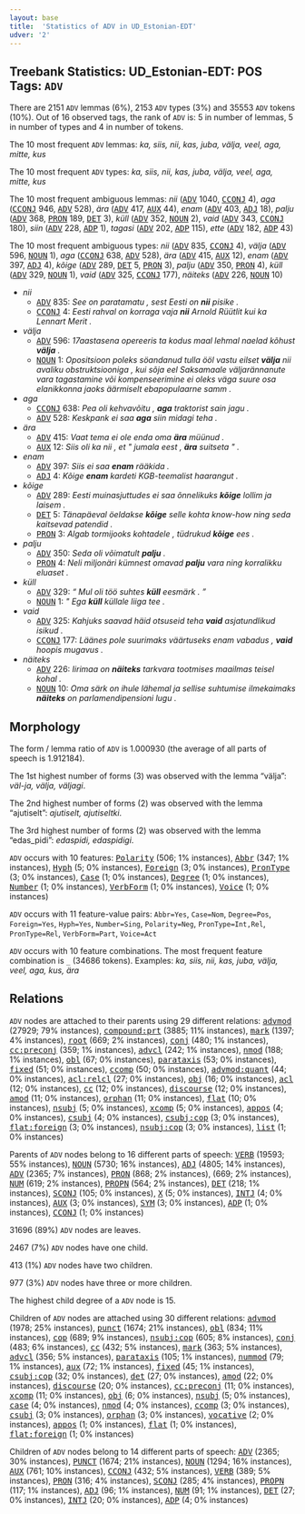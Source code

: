 ```yaml
---
layout: base
title:  'Statistics of ADV in UD_Estonian-EDT'
udver: '2'
---
```


## Treebank Statistics: UD_Estonian-EDT: POS Tags: `ADV`

There are 2151 `ADV` lemmas (6%), 2153 `ADV` types (3%) and 35553 `ADV` tokens (10%).
Out of 16 observed tags, the rank of `ADV` is: 5 in number of lemmas, 5 in number of types and 4 in number of tokens.

The 10 most frequent `ADV` lemmas: <em>ka, siis, nii, kas, juba, välja, veel, aga, mitte, kus</em>

The 10 most frequent `ADV` types:  <em>ka, siis, nii, kas, juba, välja, veel, aga, mitte, kus</em>

The 10 most frequent ambiguous lemmas: <em>nii</em> (<tt><a href="et_edt-pos-ADV.html">ADV</a></tt> 1040, <tt><a href="et_edt-pos-CCONJ.html">CCONJ</a></tt> 4), <em>aga</em> (<tt><a href="et_edt-pos-CCONJ.html">CCONJ</a></tt> 946, <tt><a href="et_edt-pos-ADV.html">ADV</a></tt> 528), <em>ära</em> (<tt><a href="et_edt-pos-ADV.html">ADV</a></tt> 417, <tt><a href="et_edt-pos-AUX.html">AUX</a></tt> 44), <em>enam</em> (<tt><a href="et_edt-pos-ADV.html">ADV</a></tt> 403, <tt><a href="et_edt-pos-ADJ.html">ADJ</a></tt> 18), <em>palju</em> (<tt><a href="et_edt-pos-ADV.html">ADV</a></tt> 368, <tt><a href="et_edt-pos-PRON.html">PRON</a></tt> 189, <tt><a href="et_edt-pos-DET.html">DET</a></tt> 3), <em>küll</em> (<tt><a href="et_edt-pos-ADV.html">ADV</a></tt> 352, <tt><a href="et_edt-pos-NOUN.html">NOUN</a></tt> 2), <em>vaid</em> (<tt><a href="et_edt-pos-ADV.html">ADV</a></tt> 343, <tt><a href="et_edt-pos-CCONJ.html">CCONJ</a></tt> 180), <em>siin</em> (<tt><a href="et_edt-pos-ADV.html">ADV</a></tt> 228, <tt><a href="et_edt-pos-ADP.html">ADP</a></tt> 1), <em>tagasi</em> (<tt><a href="et_edt-pos-ADV.html">ADV</a></tt> 202, <tt><a href="et_edt-pos-ADP.html">ADP</a></tt> 115), <em>ette</em> (<tt><a href="et_edt-pos-ADV.html">ADV</a></tt> 182, <tt><a href="et_edt-pos-ADP.html">ADP</a></tt> 43)

The 10 most frequent ambiguous types:  <em>nii</em> (<tt><a href="et_edt-pos-ADV.html">ADV</a></tt> 835, <tt><a href="et_edt-pos-CCONJ.html">CCONJ</a></tt> 4), <em>välja</em> (<tt><a href="et_edt-pos-ADV.html">ADV</a></tt> 596, <tt><a href="et_edt-pos-NOUN.html">NOUN</a></tt> 1), <em>aga</em> (<tt><a href="et_edt-pos-CCONJ.html">CCONJ</a></tt> 638, <tt><a href="et_edt-pos-ADV.html">ADV</a></tt> 528), <em>ära</em> (<tt><a href="et_edt-pos-ADV.html">ADV</a></tt> 415, <tt><a href="et_edt-pos-AUX.html">AUX</a></tt> 12), <em>enam</em> (<tt><a href="et_edt-pos-ADV.html">ADV</a></tt> 397, <tt><a href="et_edt-pos-ADJ.html">ADJ</a></tt> 4), <em>kõige</em> (<tt><a href="et_edt-pos-ADV.html">ADV</a></tt> 289, <tt><a href="et_edt-pos-DET.html">DET</a></tt> 5, <tt><a href="et_edt-pos-PRON.html">PRON</a></tt> 3), <em>palju</em> (<tt><a href="et_edt-pos-ADV.html">ADV</a></tt> 350, <tt><a href="et_edt-pos-PRON.html">PRON</a></tt> 4), <em>küll</em> (<tt><a href="et_edt-pos-ADV.html">ADV</a></tt> 329, <tt><a href="et_edt-pos-NOUN.html">NOUN</a></tt> 1), <em>vaid</em> (<tt><a href="et_edt-pos-ADV.html">ADV</a></tt> 325, <tt><a href="et_edt-pos-CCONJ.html">CCONJ</a></tt> 177), <em>näiteks</em> (<tt><a href="et_edt-pos-ADV.html">ADV</a></tt> 226, <tt><a href="et_edt-pos-NOUN.html">NOUN</a></tt> 10)


* <em>nii</em>
  * <tt><a href="et_edt-pos-ADV.html">ADV</a></tt> 835: <em>See on paratamatu , sest Eesti on <b>nii</b> pisike .</em>
  * <tt><a href="et_edt-pos-CCONJ.html">CCONJ</a></tt> 4: <em>Eesti rahval on korraga vaja <b>nii</b> Arnold Rüütlit kui ka Lennart Merit .</em>
* <em>välja</em>
  * <tt><a href="et_edt-pos-ADV.html">ADV</a></tt> 596: <em>17aastasena opereeris ta kodus maal lehmal naelad kõhust <b>välja</b> .</em>
  * <tt><a href="et_edt-pos-NOUN.html">NOUN</a></tt> 1: <em>Opositsioon poleks söandanud tulla ööl vastu eilset <b>välja</b> nii avaliku obstruktsiooniga , kui sõja eel Saksamaale väljarännanute vara tagastamine või kompenseerimine ei oleks väga suure osa elanikkonna jaoks äärmiselt ebapopulaarne samm .</em>
* <em>aga</em>
  * <tt><a href="et_edt-pos-CCONJ.html">CCONJ</a></tt> 638: <em>Pea oli kehvavõitu , <b>aga</b> traktorist sain jagu .</em>
  * <tt><a href="et_edt-pos-ADV.html">ADV</a></tt> 528: <em>Keskpank ei saa <b>aga</b> siin midagi teha .</em>
* <em>ära</em>
  * <tt><a href="et_edt-pos-ADV.html">ADV</a></tt> 415: <em>Vaat tema ei ole enda oma <b>ära</b> müünud .</em>
  * <tt><a href="et_edt-pos-AUX.html">AUX</a></tt> 12: <em>Siis oli ka nii , et " jumala eest , <b>ära</b> suitseta " .</em>
* <em>enam</em>
  * <tt><a href="et_edt-pos-ADV.html">ADV</a></tt> 397: <em>Siis ei saa <b>enam</b> rääkida .</em>
  * <tt><a href="et_edt-pos-ADJ.html">ADJ</a></tt> 4: <em>Kõige <b>enam</b> kardeti KGB-teemalist haarangut .</em>
* <em>kõige</em>
  * <tt><a href="et_edt-pos-ADV.html">ADV</a></tt> 289: <em>Eesti muinasjuttudes ei saa õnnelikuks <b>kõige</b> lollim ja laisem .</em>
  * <tt><a href="et_edt-pos-DET.html">DET</a></tt> 5: <em>Tänapäeval öeldakse <b>kõige</b> selle kohta know-how ning seda kaitsevad patendid .</em>
  * <tt><a href="et_edt-pos-PRON.html">PRON</a></tt> 3: <em>Algab tormijooks kohtadele , tüdrukud <b>kõige</b> ees .</em>
* <em>palju</em>
  * <tt><a href="et_edt-pos-ADV.html">ADV</a></tt> 350: <em>Seda oli võimatult <b>palju</b> .</em>
  * <tt><a href="et_edt-pos-PRON.html">PRON</a></tt> 4: <em>Neli miljonäri kümnest omavad <b>palju</b> vara ning korralikku eluaset .</em>
* <em>küll</em>
  * <tt><a href="et_edt-pos-ADV.html">ADV</a></tt> 329: <em>“ Mul oli töö suhtes <b>küll</b> eesmärk . ”</em>
  * <tt><a href="et_edt-pos-NOUN.html">NOUN</a></tt> 1: <em>" Ega <b>küll</b> küllale liiga tee .</em>
* <em>vaid</em>
  * <tt><a href="et_edt-pos-ADV.html">ADV</a></tt> 325: <em>Kahjuks saavad häid otsuseid teha <b>vaid</b> asjatundlikud isikud .</em>
  * <tt><a href="et_edt-pos-CCONJ.html">CCONJ</a></tt> 177: <em>Läänes pole suurimaks väärtuseks enam vabadus , <b>vaid</b> hoopis mugavus .</em>
* <em>näiteks</em>
  * <tt><a href="et_edt-pos-ADV.html">ADV</a></tt> 226: <em>Iirimaa on <b>näiteks</b> tarkvara tootmises maailmas teisel kohal .</em>
  * <tt><a href="et_edt-pos-NOUN.html">NOUN</a></tt> 10: <em>Oma särk on ihule lähemal ja sellise suhtumise ilmekaimaks <b>näiteks</b> on parlamendipensioni lugu .</em>

## Morphology

The form / lemma ratio of `ADV` is 1.000930 (the average of all parts of speech is 1.912184).

The 1st highest number of forms (3) was observed with the lemma “välja”: <em>väl-ja, välja, väljagi</em>.

The 2nd highest number of forms (2) was observed with the lemma “ajutiselt”: <em>ajutiselt, ajutiseltki</em>.

The 3rd highest number of forms (2) was observed with the lemma “edas_pidi”: <em>edaspidi, edaspidigi</em>.

`ADV` occurs with 10 features: <tt><a href="et_edt-feat-Polarity.html">Polarity</a></tt> (506; 1% instances), <tt><a href="et_edt-feat-Abbr.html">Abbr</a></tt> (347; 1% instances), <tt><a href="et_edt-feat-Hyph.html">Hyph</a></tt> (5; 0% instances), <tt><a href="et_edt-feat-Foreign.html">Foreign</a></tt> (3; 0% instances), <tt><a href="et_edt-feat-PronType.html">PronType</a></tt> (3; 0% instances), <tt><a href="et_edt-feat-Case.html">Case</a></tt> (1; 0% instances), <tt><a href="et_edt-feat-Degree.html">Degree</a></tt> (1; 0% instances), <tt><a href="et_edt-feat-Number.html">Number</a></tt> (1; 0% instances), <tt><a href="et_edt-feat-VerbForm.html">VerbForm</a></tt> (1; 0% instances), <tt><a href="et_edt-feat-Voice.html">Voice</a></tt> (1; 0% instances)

`ADV` occurs with 11 feature-value pairs: `Abbr=Yes`, `Case=Nom`, `Degree=Pos`, `Foreign=Yes`, `Hyph=Yes`, `Number=Sing`, `Polarity=Neg`, `PronType=Int,Rel`, `PronType=Rel`, `VerbForm=Part`, `Voice=Act`

`ADV` occurs with 10 feature combinations.
The most frequent feature combination is `_` (34686 tokens).
Examples: <em>ka, siis, nii, kas, juba, välja, veel, aga, kus, ära</em>


## Relations

`ADV` nodes are attached to their parents using 29 different relations: <tt><a href="et_edt-dep-advmod.html">advmod</a></tt> (27929; 79% instances), <tt><a href="et_edt-dep-compound-prt.html">compound:prt</a></tt> (3885; 11% instances), <tt><a href="et_edt-dep-mark.html">mark</a></tt> (1397; 4% instances), <tt><a href="et_edt-dep-root.html">root</a></tt> (669; 2% instances), <tt><a href="et_edt-dep-conj.html">conj</a></tt> (480; 1% instances), <tt><a href="et_edt-dep-cc-preconj.html">cc:preconj</a></tt> (359; 1% instances), <tt><a href="et_edt-dep-advcl.html">advcl</a></tt> (242; 1% instances), <tt><a href="et_edt-dep-nmod.html">nmod</a></tt> (188; 1% instances), <tt><a href="et_edt-dep-obl.html">obl</a></tt> (67; 0% instances), <tt><a href="et_edt-dep-parataxis.html">parataxis</a></tt> (53; 0% instances), <tt><a href="et_edt-dep-fixed.html">fixed</a></tt> (51; 0% instances), <tt><a href="et_edt-dep-ccomp.html">ccomp</a></tt> (50; 0% instances), <tt><a href="et_edt-dep-advmod-quant.html">advmod:quant</a></tt> (44; 0% instances), <tt><a href="et_edt-dep-acl-relcl.html">acl:relcl</a></tt> (27; 0% instances), <tt><a href="et_edt-dep-obj.html">obj</a></tt> (16; 0% instances), <tt><a href="et_edt-dep-acl.html">acl</a></tt> (12; 0% instances), <tt><a href="et_edt-dep-cc.html">cc</a></tt> (12; 0% instances), <tt><a href="et_edt-dep-discourse.html">discourse</a></tt> (12; 0% instances), <tt><a href="et_edt-dep-amod.html">amod</a></tt> (11; 0% instances), <tt><a href="et_edt-dep-orphan.html">orphan</a></tt> (11; 0% instances), <tt><a href="et_edt-dep-flat.html">flat</a></tt> (10; 0% instances), <tt><a href="et_edt-dep-nsubj.html">nsubj</a></tt> (5; 0% instances), <tt><a href="et_edt-dep-xcomp.html">xcomp</a></tt> (5; 0% instances), <tt><a href="et_edt-dep-appos.html">appos</a></tt> (4; 0% instances), <tt><a href="et_edt-dep-csubj.html">csubj</a></tt> (4; 0% instances), <tt><a href="et_edt-dep-csubj-cop.html">csubj:cop</a></tt> (3; 0% instances), <tt><a href="et_edt-dep-flat-foreign.html">flat:foreign</a></tt> (3; 0% instances), <tt><a href="et_edt-dep-nsubj-cop.html">nsubj:cop</a></tt> (3; 0% instances), <tt><a href="et_edt-dep-list.html">list</a></tt> (1; 0% instances)

Parents of `ADV` nodes belong to 16 different parts of speech: <tt><a href="et_edt-pos-VERB.html">VERB</a></tt> (19593; 55% instances), <tt><a href="et_edt-pos-NOUN.html">NOUN</a></tt> (5730; 16% instances), <tt><a href="et_edt-pos-ADJ.html">ADJ</a></tt> (4805; 14% instances), <tt><a href="et_edt-pos-ADV.html">ADV</a></tt> (2365; 7% instances), <tt><a href="et_edt-pos-PRON.html">PRON</a></tt> (868; 2% instances),  (669; 2% instances), <tt><a href="et_edt-pos-NUM.html">NUM</a></tt> (619; 2% instances), <tt><a href="et_edt-pos-PROPN.html">PROPN</a></tt> (564; 2% instances), <tt><a href="et_edt-pos-DET.html">DET</a></tt> (218; 1% instances), <tt><a href="et_edt-pos-SCONJ.html">SCONJ</a></tt> (105; 0% instances), <tt><a href="et_edt-pos-X.html">X</a></tt> (5; 0% instances), <tt><a href="et_edt-pos-INTJ.html">INTJ</a></tt> (4; 0% instances), <tt><a href="et_edt-pos-AUX.html">AUX</a></tt> (3; 0% instances), <tt><a href="et_edt-pos-SYM.html">SYM</a></tt> (3; 0% instances), <tt><a href="et_edt-pos-ADP.html">ADP</a></tt> (1; 0% instances), <tt><a href="et_edt-pos-CCONJ.html">CCONJ</a></tt> (1; 0% instances)

31696 (89%) `ADV` nodes are leaves.

2467 (7%) `ADV` nodes have one child.

413 (1%) `ADV` nodes have two children.

977 (3%) `ADV` nodes have three or more children.

The highest child degree of a `ADV` node is 15.

Children of `ADV` nodes are attached using 30 different relations: <tt><a href="et_edt-dep-advmod.html">advmod</a></tt> (1978; 25% instances), <tt><a href="et_edt-dep-punct.html">punct</a></tt> (1674; 21% instances), <tt><a href="et_edt-dep-obl.html">obl</a></tt> (834; 11% instances), <tt><a href="et_edt-dep-cop.html">cop</a></tt> (689; 9% instances), <tt><a href="et_edt-dep-nsubj-cop.html">nsubj:cop</a></tt> (605; 8% instances), <tt><a href="et_edt-dep-conj.html">conj</a></tt> (483; 6% instances), <tt><a href="et_edt-dep-cc.html">cc</a></tt> (432; 5% instances), <tt><a href="et_edt-dep-mark.html">mark</a></tt> (363; 5% instances), <tt><a href="et_edt-dep-advcl.html">advcl</a></tt> (356; 5% instances), <tt><a href="et_edt-dep-parataxis.html">parataxis</a></tt> (105; 1% instances), <tt><a href="et_edt-dep-nummod.html">nummod</a></tt> (79; 1% instances), <tt><a href="et_edt-dep-aux.html">aux</a></tt> (72; 1% instances), <tt><a href="et_edt-dep-fixed.html">fixed</a></tt> (45; 1% instances), <tt><a href="et_edt-dep-csubj-cop.html">csubj:cop</a></tt> (32; 0% instances), <tt><a href="et_edt-dep-det.html">det</a></tt> (27; 0% instances), <tt><a href="et_edt-dep-amod.html">amod</a></tt> (22; 0% instances), <tt><a href="et_edt-dep-discourse.html">discourse</a></tt> (20; 0% instances), <tt><a href="et_edt-dep-cc-preconj.html">cc:preconj</a></tt> (11; 0% instances), <tt><a href="et_edt-dep-xcomp.html">xcomp</a></tt> (11; 0% instances), <tt><a href="et_edt-dep-obj.html">obj</a></tt> (6; 0% instances), <tt><a href="et_edt-dep-nsubj.html">nsubj</a></tt> (5; 0% instances), <tt><a href="et_edt-dep-case.html">case</a></tt> (4; 0% instances), <tt><a href="et_edt-dep-nmod.html">nmod</a></tt> (4; 0% instances), <tt><a href="et_edt-dep-ccomp.html">ccomp</a></tt> (3; 0% instances), <tt><a href="et_edt-dep-csubj.html">csubj</a></tt> (3; 0% instances), <tt><a href="et_edt-dep-orphan.html">orphan</a></tt> (3; 0% instances), <tt><a href="et_edt-dep-vocative.html">vocative</a></tt> (2; 0% instances), <tt><a href="et_edt-dep-appos.html">appos</a></tt> (1; 0% instances), <tt><a href="et_edt-dep-flat.html">flat</a></tt> (1; 0% instances), <tt><a href="et_edt-dep-flat-foreign.html">flat:foreign</a></tt> (1; 0% instances)

Children of `ADV` nodes belong to 14 different parts of speech: <tt><a href="et_edt-pos-ADV.html">ADV</a></tt> (2365; 30% instances), <tt><a href="et_edt-pos-PUNCT.html">PUNCT</a></tt> (1674; 21% instances), <tt><a href="et_edt-pos-NOUN.html">NOUN</a></tt> (1294; 16% instances), <tt><a href="et_edt-pos-AUX.html">AUX</a></tt> (761; 10% instances), <tt><a href="et_edt-pos-CCONJ.html">CCONJ</a></tt> (432; 5% instances), <tt><a href="et_edt-pos-VERB.html">VERB</a></tt> (389; 5% instances), <tt><a href="et_edt-pos-PRON.html">PRON</a></tt> (316; 4% instances), <tt><a href="et_edt-pos-SCONJ.html">SCONJ</a></tt> (285; 4% instances), <tt><a href="et_edt-pos-PROPN.html">PROPN</a></tt> (117; 1% instances), <tt><a href="et_edt-pos-ADJ.html">ADJ</a></tt> (96; 1% instances), <tt><a href="et_edt-pos-NUM.html">NUM</a></tt> (91; 1% instances), <tt><a href="et_edt-pos-DET.html">DET</a></tt> (27; 0% instances), <tt><a href="et_edt-pos-INTJ.html">INTJ</a></tt> (20; 0% instances), <tt><a href="et_edt-pos-ADP.html">ADP</a></tt> (4; 0% instances)

